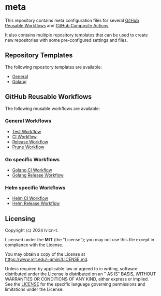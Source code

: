 # meta

This repository contains meta configuration files for several [GitHub Reusable Workflows](https://docs.github.com/en/actions/learn-github-actions/reusing-workflows)
and [GitHub Composite Actions](https://docs.github.com/en/actions/creating-actions/creating-a-composite-action).

It also contains multiple repository templates that can be used to create new repositories with some pre-configured settings and files.

## Repository Templates

The following repository templates are available:

- [General](https://github.com/lvlcn-t/templates-general)
- [Golang](https://github.com/lvlcn-t/templates-golang)

## GitHub Reusable Workflows

The following reusable workflows are available:

### General Workflows

- [Test Workflow](/.github/workflows/test.yml)
- [CI Workflow](/.github/workflows/ci.yml)
- [Release Workflow](/.github/workflows/release.yml)
- [Prune Workflow](/.github/workflows/prune.yml)

### Go specific Workflows

- [Golang CI Workflow](/.github/workflows/ci-go.yml)
- [Golang Release Workflow](/.github/workflows/release-go.yml)

### Helm specific Workflows

- [Helm CI Workflow](/.github/workflows/ci-helm.yml)
- [Helm Release Workflow](/.github/workflows/release-helm.yml)

## Licensing

Copyright (c) 2024 lvlcn-t.

Licensed under the **MIT** (the "License"); you may not use this file except in compliance with
the License.

You may obtain a copy of the License at <https://www.mit.edu/~amini/LICENSE.md>.

Unless required by applicable law or agreed to in writing, software distributed under the License is distributed on an "
AS IS" BASIS, WITHOUT WARRANTIES OR CONDITIONS OF ANY KIND, either express or implied. See the [LICENSE](./LICENSE) for
the specific language governing permissions and limitations under the License.
